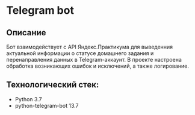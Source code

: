 # Telegram bot 
## Описание
Бот взаимодействует с API Яндекс.Практикума для выведенния актуальной информации о статусе домашнего задания и перенаправления данных в Telegram-аккаунт. В проекте настроена обработка возникающих ошибок и исключений, а также логирование.

## Технологический стек:
- Python 3.7
- python-telegram-bot 13.7
